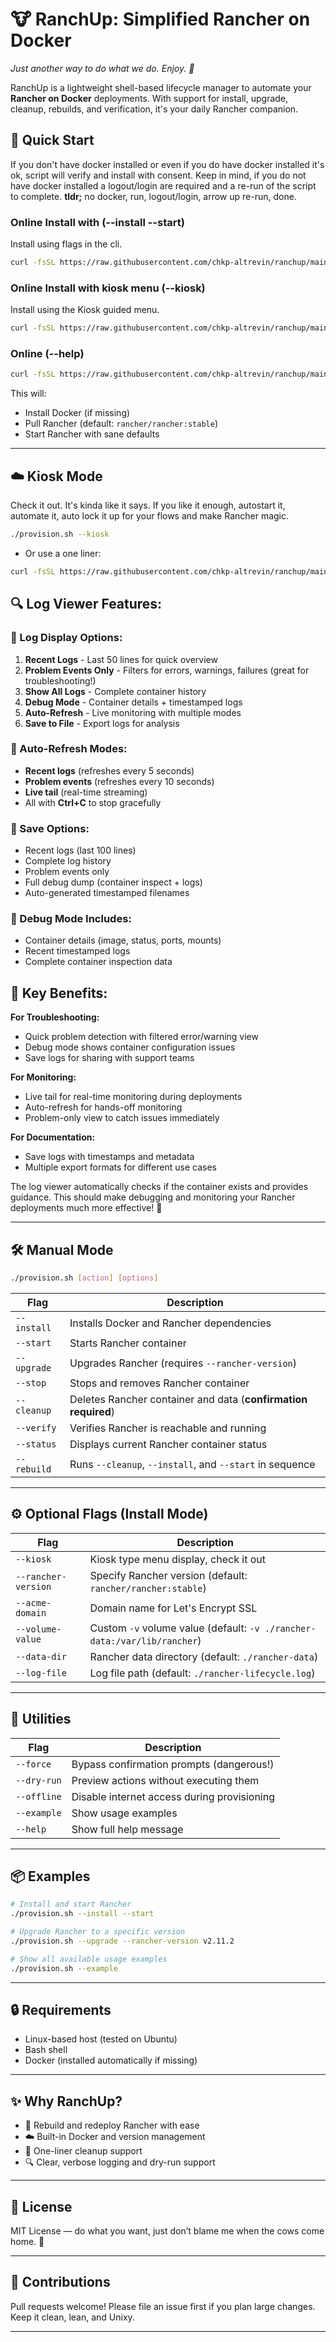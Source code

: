 # 🐮 RanchUp: Simplified Rancher on Docker

*Just another way to do what we do. Enjoy. 🙂*

RanchUp is a lightweight shell-based lifecycle manager to automate your **Rancher on Docker** deployments. With support for install, upgrade, cleanup, rebuilds, and verification, it's your daily Rancher companion.

## 🚀 Quick Start
If you don't have docker installed or even if you do have docker installed it's ok, script will verify and install with consent. Keep in mind, if you do not have docker installed a logout/login are required and a re-run of the script to complete. **tldr;** no docker, run, logout/login, arrow up re-run, done.

### Online Install with (--install --start)
Install using flags in the cli.
```bash
curl -fsSL https://raw.githubusercontent.com/chkp-altrevin/ranchup/main/provision.sh -o provision.sh -f && chmod +x provision.sh && ./provision.sh --install --start
```
### Online Install with kiosk menu (--kiosk)
Install using the Kiosk guided menu.
```bash
curl -fsSL https://raw.githubusercontent.com/chkp-altrevin/ranchup/main/provision.sh -o provision.sh -f && chmod +x provision.sh && ./provision.sh --kiosk
```
### Online (--help)
```bash
curl -fsSL https://raw.githubusercontent.com/chkp-altrevin/ranchup/main/provision.sh -o provision.sh -f && chmod +x provision.sh && ./provision.sh --help
```

This will:

* Install Docker (if missing)
* Pull Rancher (default: `rancher/rancher:stable`)
* Start Rancher with sane defaults

---

## ☁️ Kiosk Mode
Check it out. It's kinda like it says. If you like it enough, autostart it, automate it, auto lock it up for your flows and make Rancher magic.

```bash
./provision.sh --kiosk
```
- Or use a one liner:

```bash
curl -fsSL https://raw.githubusercontent.com/chkp-altrevin/ranchup/main/provision.sh -o provision.sh -f && chmod +x provision.sh && ./provision.sh --kiosk
```

## 🔍 **Log Viewer Features:**

### **📄 Log Display Options:**
1. **Recent Logs** - Last 50 lines for quick overview
2. **Problem Events Only** - Filters for errors, warnings, failures (great for troubleshooting!)
3. **Show All Logs** - Complete container history
4. **Debug Mode** - Container details + timestamped logs
5. **Auto-Refresh** - Live monitoring with multiple modes
6. **Save to File** - Export logs for analysis

### **🔄 Auto-Refresh Modes:**
- **Recent logs** (refreshes every 5 seconds)
- **Problem events** (refreshes every 10 seconds) 
- **Live tail** (real-time streaming)
- All with **Ctrl+C** to stop gracefully

### **💾 Save Options:**
- Recent logs (last 100 lines)
- Complete log history
- Problem events only
- Full debug dump (container inspect + logs)
- Auto-generated timestamped filenames

### **🐛 Debug Mode Includes:**
- Container details (image, status, ports, mounts)
- Recent timestamped logs
- Complete container inspection data

## 🎯 **Key Benefits:**

**For Troubleshooting:**
- Quick problem detection with filtered error/warning view
- Debug mode shows container configuration issues
- Save logs for sharing with support teams

**For Monitoring:**
- Live tail for real-time monitoring during deployments
- Auto-refresh for hands-off monitoring
- Problem-only view to catch issues immediately

**For Documentation:**
- Save logs with timestamps and metadata
- Multiple export formats for different use cases

The log viewer automatically checks if the container exists and provides guidance.
This should make debugging and monitoring your Rancher deployments much more effective! 🚀

---


## 🛠️ Manual Mode

```bash
./provision.sh [action] [options]
```

| Flag        | Description                                                    |
| ----------- | -------------------------------------------------------------- |
| `--install` | Installs Docker and Rancher dependencies                       |
| `--start`   | Starts Rancher container                                       |
| `--upgrade` | Upgrades Rancher (requires `--rancher-version`)                |
| `--stop`    | Stops and removes Rancher container                            |
| `--cleanup` | Deletes Rancher container and data (**confirmation required**) |
| `--verify`  | Verifies Rancher is reachable and running                      |
| `--status`  | Displays current Rancher container status                      |
| `--rebuild` | Runs `--cleanup`, `--install`, and `--start` in sequence       |

---

## ⚙️ Optional Flags (Install Mode)

| Flag                | Description                                                              |
| ------------------- | ------------------------------------------------------------------------ |
| `--kiosk`           | Kiosk type menu display, check it out                                    |
| `--rancher-version` | Specify Rancher version (default: `rancher/rancher:stable`)              |
| `--acme-domain`     | Domain name for Let's Encrypt SSL                                        |
| `--volume-value`    | Custom `-v` volume value (default: `-v ./rancher-data:/var/lib/rancher`) |
| `--data-dir`        | Rancher data directory (default: `./rancher-data`)                       |
| `--log-file`        | Log file path (default: `./rancher-lifecycle.log`)                       |

---

## 🧪 Utilities

| Flag        | Description                                 |
| ----------- | ------------------------------------------- |
| `--force`   | Bypass confirmation prompts (dangerous!)    |
| `--dry-run` | Preview actions without executing them      |
| `--offline` | Disable internet access during provisioning |
| `--example` | Show usage examples                         |
| `--help`    | Show full help message                      |

---

## 📦 Examples

```bash
# Install and start Rancher
./provision.sh --install --start

# Upgrade Rancher to a specific version
./provision.sh --upgrade --rancher-version v2.11.2

# Show all available usage examples
./provision.sh --example
```

---

## 🔒 Requirements

* Linux-based host (tested on Ubuntu)
* Bash shell
* Docker (installed automatically if missing)

---

## ✨ Why RanchUp?

* 🔄 Rebuild and redeploy Rancher with ease
* ☁️ Built-in Docker and version management
* 🧹 One-liner cleanup support
* 🔍 Clear, verbose logging and dry-run support

---

## 📜 License

MIT License — do what you want, just don’t blame me when the cows come home. 🐄

---

## 🤝 Contributions

Pull requests welcome! Please file an issue first if you plan large changes. Keep it clean, lean, and Unixy.

---
